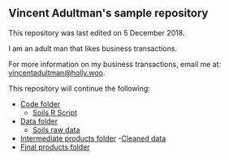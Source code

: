 ## Vincent Adultman's sample repository

This repository was last edited on 5 December 2018.

I am an adult man that likes business transactions.

For more information on my business transactions, email me at: vincentadultman@holly.woo.

This repository will continue the following: 
- [Code folder](code)
  - [Soils R Script](code/soils-script.R)
- [Data folder](data)
  - [Soils raw data](data/soils-raw.csv)
- [Intermediate products folder](intermediate-products)
  -[Cleaned data](intermediate-products/soils-cleaned.csv)
- [Final products folder](final-products/boxplot.png)

